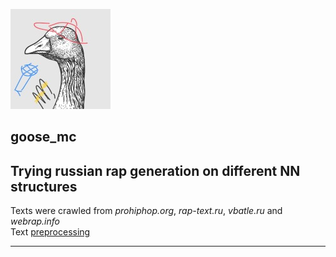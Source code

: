 ![goose_mc](/picture/goose_mc.jpg)
## goose_mc  
Trying russian rap generation on different NN structures  
---
Texts were crawled from *prohiphop.org*, *rap-text.ru*, *vbatle.ru* and *webrap.info*  
Text [preprocessing](code/extraction_of_notes.ipynb)  

---

